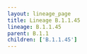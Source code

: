 ```yaml
---
layout: lineage_page
title: Lineage B.1.1.45
lineage: B.1.1.45
parent: B.1.1
children: ['B.1.1.45']
---
```

